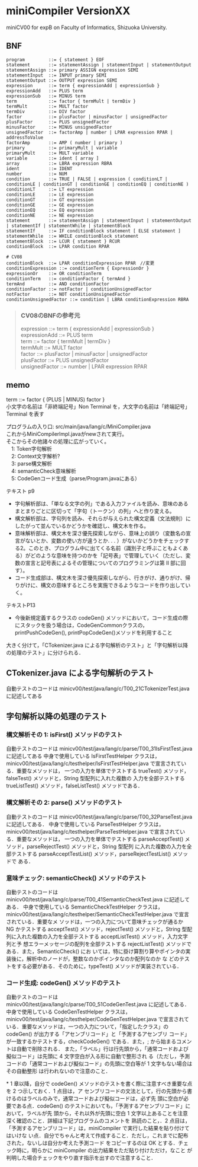 # miniCompiler VersionXX
miniCV00 for expB on Faculty of Informatics, Shizuoka University.

## BNF
```
program         ::= { statement } EOF  
statement       ::= statementAssign | statementInput | statementOutput  
statementAssign ::= primary ASSIGN expression SEMI  
statementInput  ::= INPUT primary SEMI  
statementOutput ::= OUTPUT expression SEMI  
expression      ::= term { expressionAdd | expressionSub }  
expressionAdd   ::= PLUS term  
expressionSub   ::= MINUS term  
term            ::= factor { termMult | termDiv }  
termMult        ::= MULT factor  
termDiv         ::= DIV factor  
factor          ::= plusFactor | minusFactor | unsignedFactor  
plusFactor      ::= PLUS unsignedFactor  
minusFactor     ::= MINUS unsignedFactor  
unsignedFactor  ::= factorAmp | number | LPAR expression RPAR | addressToValue  
factorAmp       ::= AMP ( number | primary )  
primary         ::= primaryMult | variable  
primaryMult     ::= MULT variable  
variable        ::= ident [ array ]  
array           ::= LBRA expression RBRA  
ident           ::= IDENT  
number          ::= NUM  
condition       ::= TRUE | FALSE | expression ( conditionLT | conditionLE | conditionGT | conditionGE | conditionEQ | conditionNE )  
conditionLT     ::= LT expression  
conditionLE     ::= LE expression  
conditionGT     ::= GT expression  
conditionGE     ::= GE expression  
conditionEQ     ::= EQ expression  
conditionNE     ::= NE expression  
statement       ::= statementAssign | statementInput | statementOutput | statementIf | statementWhile | statementBlock  
statementIf     ::= IF conditionBlock statement [ ELSE statement ]  
statementWhile  ::= WHILE conditionBlock statement  
statementBlock  ::= LCUR { statement } RCUR  
conditionBlock  ::= LPAR condition RPAR  

# CV08
conditionBlock  ::= LPAR conditionExpression RPAR　//変更
conditionExpression ::= conditionTerm { ExpressionOr }
expressionOr    ::= OR conditionTerm 
conditionTerm   ::= conditionFactor { termAnd }
termAnd         ::= AND conditionFactor
conditionFactor ::= notFactor | conditionUnsignedFactor
notFactor       ::= NOT conditionUnsignedFactor
conditionUnsignedFactor ::= condition | LBRA conditionExpression RBRA
```

> ### CV08のBNFの参考元  
> expression      ::= term { expressionAdd | expressionSub }  
expressionAdd   ::= PLUS term  
term            ::= factor { termMult | termDiv }  
termMult        ::= MULT factor  
factor          ::= plusFactor | minusFactor | unsignedFactor  
plusFactor      ::= PLUS unsignedFactor  
unsignedFactor  ::= number | LPAR expression RPAR 
## memo
term ::= factor { (PLUS | MINUS) factor }  
小文字の名前は「非終端記号」Non Terminal を，大文字の名前は「終端記号」Terminal を表す

プログラムの入り口: src/main/java/lang/c/MiniCompiler.java  
これからMiniCompilerlmpl.javaがnewされて実行。  
そこからその他諸々の処理に広がっていく。  
　1: Token字句解析  
　2: Context文字解析?  
　3: parse構文解析  
　4: semanticCheck意味解析  
　5: CodeGenコード生成（parse/Program.javaにある）  

テキスト p9  
* 字句解析部は、「単なる文字の列」である入力ファイルを読み、意味のあるまとまりごとに区切って「字句（トークン）の列」へと作り変える。  
* 構文解析部は、字句列を読み、それらが与えられた構文定義（文法規則）にしたがって並んでいるかどうかを確認し、構文木を作る。  
* 意味解析部は、構文木を深さ優先探索しながら、意味上の誤り（変数名の宣言がないとか、変数の使い方が違うとか. . . ）がないかどうかをチェックする2。このとき、プログラム中に出てくる名前（識別子と呼ぶこともよくある）がどのような意味を持つのかを「記号表」で管理していく（ただし、変数の宣言と記号表によるその管理についてのプログラミングは第 II 部に回す）。  
* コード生成部は、構文木を深さ優先探索しながら、行きがけ、通りがけ、帰りがけに、構文の意味するところを実施できるようなコードを作り出していく。  



テキストP13  
* 今後新規定義するクラスの codeGen() メソッドにおいて，コード生成の際にスタックを扱う場合は，CodeGenCommonクラスの，printPushCodeGen(), printPopCodeGen()メソッドを利用すること  

大きく分けて，「CTokenizer.java による字句解析のテスト」と「字句解析以降の処理のテスト」に分けられる．

## CTokenizer.java による字句解析のテスト
自動テストのコードは minicv00/test/java/lang/c/T00_21CTokenizerTest.java に記述してある

## 字句解析以降の処理のテスト
### 構文解析その 1: isFirst() メソッドのテスト
自動テストのコードは minicv00/test/java/lang/c/parse/T00_31IsFirstTest.java に記述してある
中身で使用している IsFirstTestHelper クラスは，
minicv00/test/java/lang/c/testhelper/IsFirstTestHelper.java で宣言されている．重要なメソッドは，
一つの入力を単体でテストする trueTest() メソッド，falseTest() メソッドと，String 型配列に入れた複数の
入力を全部テストする trueListTest() メソッド，falseListTest() メソッドである．
### 構文解析その 2: parse() メソッドのテスト
自動テストのコードは minicv00/test/java/lang/c/parse/T00_32ParseTest.java に記述してある．
中身で使用している ParseTestHelper クラスは，
minicv00/test/java/lang/c/testhelper/ParseTestHelper.java で宣言されている．重要なメソッドは，
一つの入力を単体でテストする parseAcceptTest() メソッド，parseRejectTest() メソッドと，String 型配列
に入れた複数の入力を全部テストする parseAcceptTestList() メソッド，parseRejectTestList() メソッドで
ある．
### 意味チェック: semanticCheck() メソッドのテスト
自動テストのコードは minicv00/test/java/lang/c/parse/T00_41SemanticCheckTest.java に記述してある．
中身で使用している SemanticCheckTestHelper クラスは，
minicv00/test/java/lang/c/testhelper/SemanticCheckTestHelper.java で宣言されている．重要なメ
ソッドは，一つの入力について意味チェックが通るか NG かテストする acceptTest() メソッド，rejectTest()
メソッドと，String 型配列に入れた複数の入力を全部テストする acceptListTest() メソッド，入力文字列と予
想エラーメッセージの配列を全部テストする rejectListTest() メソッドである．また，SemanticCheck() にお
いては，特に掛け算割り算やポインタの実装後に，解析中のノードが，整数なのかポインタなのか配列なのか な
どのテストをする必要がある．そのために，typeTest() メソッドが実装されている．
### コード生成: codeGen() メソッドのテスト
自動テストのコードは minicv00/test/java/lang/c/parse/T00_51CodeGenTest.java に記述してある．
中身で使用している CodeGenTestHelper クラスは，
minicv00/test/java/lang/c/testhelper/CodeGenTestHelper.java で宣言されている．重要なメソッドは，一つの入力について，「指定したクラス」の codeGen() が出力する「アセンブリコード」と「予測するアセンブリ
コード」が一致するかテストする，checkCodeGen() である．また，; から始まるコメントは自動で削除される．
また，「ラベル」行は行先頭から，「通常コードおよび擬似コード」は先頭に 4 文字空白が入る形に自動で整形され
る（ただし，予測コードの「通常コードおよび擬似コード」の先頭に空白等が 1 文字もない場合はその自動整形
は行われないので注意のこと． 

\* 1 章以降，自分で codeGen() メソッドのテストを書く際に注意すべき重要な点を 2 つ示しておく．1 点目は，ア
センブリコードの文法として，行の先頭から書けるのはラベルのみで，通常コードおよび擬似コードは，必ず先
頭に空白が必要である点．codeGen() のテストにおいても，「予測するアセンブリコード」において，ラベルが先
頭から，それ以外が先頭に空白 1 文字以上あることを注意深く確認のこと．詳細は下記プログラムのコメントを
熟読のこと，．2 点目は，「予測するアセンブリコード」は，miniCompiler で実行した結果を貼り付けてはいけな
い点．自分でちゃんと考えて作成すること．ただし，これまでに配布された，ないしは自分か考えた予測コード
をコピーするのは OK とする．チェック時に，明らかに miniCompiler の出力結果をただ貼り付けただけ，なこと
が判明した場合チェックをやり直す指示を出すので注意すること．




